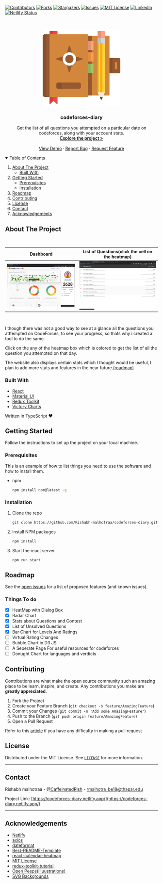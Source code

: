 <!--
*** Thanks for checking out the codeforces-diary. If you have a suggestion
*** that would make this better, please fork the repo and create a pull request
*** or simply open an issue with the tag "enhancement".
-->

<!-- PROJECT SHIELDS -->
[![Contributors][contributors-shield]][contributors-url]
[![Forks][forks-shield]][forks-url]
[![Stargazers][stars-shield]][stars-url]
[![Issues][issues-shield]][issues-url]
[![MIT License][license-shield]][license-url]
[![LinkedIn][linkedin-shield]][linkedin-url]
[![Netlify Status](https://api.netlify.com/api/v1/badges/0336285f-1f65-4e5d-8ac8-9097210d551d/deploy-status)](https://app.netlify.com/sites/codeforces-diary/deploys)

<!-- PROJECT LOGO -->
<br />
<p align="center">
  <a href="https://github.com/Rishabh-malhotraa/codeforces-diary">
    <img src="images/logo.svg" alt="Logo" width="256" height="256">
  </a>

  <strong>
    <h3 align="center" >codeforces-diary</h3>
  </strong>
  <p align="center">
    Get the list of all questions you attempted on a particular date on codeforces, along with your account stats.
    <br />
    <a href="https://github.com/Rishabh-malhotraa/codeforces-diary"><strong>Explore the project »</strong></a>
    <br />
    <br />
    <a href="https://codeforces-diary.netlify.app/">View Demo</a>
    ·
    <a href="https://github.com/Rishabh-malhotraa/codeforces-diary/issues">Report Bug</a>
    ·
    <a href="https://github.com/Rishabh-malhotraa/codeforces-diary/issues">Request Feature</a>
  </p>
</p>

<!-- TABLE OF CONTENTS -->
<details open="open">
  <summary>Table of Contents</summary>
  <ol>
    <li>
      <a href="#about-the-project">About The Project</a>
      <ul>
        <li><a href="#built-with">Built With</a></li>
      </ul>
    </li>
    <li>
      <a href="#getting-started">Getting Started</a>
      <ul>
        <li><a href="#prerequisites">Prerequisites</a></li>
        <li><a href="#installation">Installation</a></li>
      </ul>
    </li>
    <li><a href="#roadmap">Roadmap</a></li>
    <li><a href="#contributing">Contributing</a></li>
    <li><a href="#license">License</a></li>
    <li><a href="#contact">Contact</a></li>
    <li><a href="#acknowledgements">Acknowledgements</a></li>
  </ol>
</details>

## About The Project

<br/>

Dashboard             |  List of Questions(click the cell on the heatmap)
:-------------------------:|:-------------------------:
 [![Product Name Screen Shot][product-screenshot]](https://codeforces-diary.netlify.app/)|[![Product Name Screen Shot][product-screenshotII]](https://codeforces-diary.netlify.app/)  

<br />

I though there was not a good way to see at a glance all the questions you atttempted on CodeForces, to see your progress, so thats why i created a tool to do the same.

Click on the any of the heatmap box which is colored to get the list of all the question you attempted on that day.

The website also displays certain stats which I thought would be useful, I plan to add more stats and features in the near future.[(roadmap)](#roadmap)

### Built With

* [React](https://reactjs.org/docs/getting-started.html)
* [Material UI](https://material-ui.com/getting-started/installation/)
* [Redux Toolkit](https://redux-toolkit.js.org/introduction/quick-start)
* [Victory Charts](https://formidable.com/open-source/victory/gallery/)

Written in TypeScript ♥

## Getting Started

Follow the instructions to set up the project on your local machine.

### Prerequisites

This is an example of how to list things you need to use the software and how to install them.

* npm

  ```sh
  npm install npm@latest -g
  ```

### Installation

1. Clone the repo

   ```sh
   git clone https://github.com/Rishabh-malhotraa/codeforces-diary.git
   ```

2. Install NPM packages

   ``` sh
   npm install
   ```

3. Start the react server

   ``` sh
   npm run start
   ```

## Roadmap

See the [open issues](https://github.com/Rishabh-malhotraa/codeforces-diary/issues) for a list of proposed features (and known issues).

### Things To do

* [x] HeatMap  with Dialog Box
* [x] Radar Chart
* [x] Stats about Questions and Contest
* [x] List of Unsolved Questions
* [x] Bar Chart for Levels And Ratings
* [ ] Virtual Rating Changes
* [ ] Bubble Chart in D3 JS
* [ ] A Seperate Page For useful resources for codeforces
* [ ] Donught Chart for languages and verdicts

## Contributing

Contributions are what make the open source community such an amazing place to be learn, inspire, and create. Any contributions you make are **greatly appreciated**.

1. Fork the Project
2. Create your Feature Branch (`git checkout -b feature/AmazingFeature`)
3. Commit your Changes (`git commit -m 'Add some AmazingFeature'`)
4. Push to the Branch (`git push origin feature/AmazingFeature`)
5. Open a Pull Request

Refer to this [article](https://medium.com/swlh/guide-to-git-a-practical-approach-27926a1ff564?sk=b54ca413a142c275f5d2901d0384a0db) if you have any difficulty in making a pull request

## License

Distributed under the MIT License. See [`LICENSE`][license-url] for more information.

---

## Contact

Rishabh malhotraa - [@CaffeinatedRish](https://twitter.com/CaffeinatedRish) - rmalhotra_be18@thapar.edu

Project Link: [https://codeforces-diary.netlify.app/](https://codeforces-diary.netlify.app/)

---

## Acknowledgements

* [Netlify](https://netlify.com/)
* [axios](https://www.npmjs.com/package/axios)
* [dateformat](https://www.npmjs.com/package/dateformat)
* [Best-README-Template](https://github.com/othneildrew/Best-README-Template)
* [react-calendar-heatmap](https://www.npmjs.com/package/react-calendar-heatmap)
* [MIT License](https://opensource.org/licenses/MIT)
* [redux-toolkit-tutorial](https://www.youtube.com/watch?v=9lCmbth63k0)
* [Open Peeps(Illuustrations)](https://blush.design/collections/open-peeps)
* [SVG Backgrounds](https://www.svgbackgrounds.com/)
  
<!-- https://www.markdownguide.org/basic-syntax/#reference-style-links -->
[contributors-shield]: https://img.shields.io/github/contributors/Rishabh-malhotraa/codeforces-diary.svg?style=for-the-badge
[contributors-url]: https://github.com/Rishabh-malhotraa/codeforces-diary/graphs/contributors
[forks-shield]: https://img.shields.io/github/forks/Rishabh-malhotraa/codeforces-diary.svg?style=for-the-badge
[forks-url]: https://github.com/Rishabh-malhotraa/codeforces-diary/network/members
[stars-shield]: https://img.shields.io/github/stars/Rishabh-malhotraa/codeforces-diary.svg?style=for-the-badge
[stars-url]: https://github.com/Rishabh-malhotraa/codeforces-diary/stargazers
[issues-shield]: https://img.shields.io/github/issues/Rishabh-malhotraa/codeforces-diary.svg?style=for-the-badge
[issues-url]: https://github.com/Rishabh-malhotraa/codeforces-diary/issues
[license-shield]: https://img.shields.io/github/license/Rishabh-malhotraa/codeforces-diary.svg?style=for-the-badge
[license-url]: https://github.com/Rishabh-malhotraa/codeforces-diary/blob/main/LICENSE.txt
[linkedin-shield]: https://img.shields.io/badge/-LinkedIn-black.svg?style=for-the-badge&logo=linkedin&colorB=555
[linkedin-url]: https://www.linkedin.com/in/rishabh-malhotraa-4536a418b/
[product-screenshot]: images/Dashboard.png
[product-screenshotII]: images/submission-list.png
